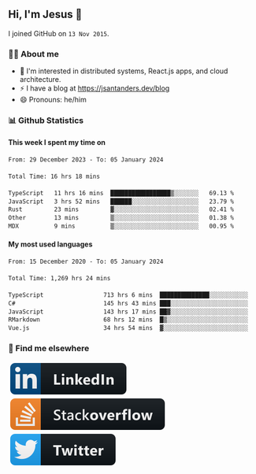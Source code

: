 ## Hi, I'm Jesus 👋

I joined GitHub on `13 Nov 2015`.

<!-- Talking about you -->

### 👨‍💻 About me

- 👦 I'm interested in distributed systems, React.js apps, and cloud architecture.
- ⚡️ I have a blog at <https://jsantanders.dev/blog>
- 😄 Pronouns: he/him

### 📊 Github Statistics

#### This week I spent my time on

<!--START_SECTION:weekly-->

```txt
From: 29 December 2023 - To: 05 January 2024

Total Time: 16 hrs 18 mins

TypeScript   11 hrs 16 mins  █████████████████▒░░░░░░░   69.13 %
JavaScript   3 hrs 52 mins   ██████░░░░░░░░░░░░░░░░░░░   23.79 %
Rust         23 mins         ▓░░░░░░░░░░░░░░░░░░░░░░░░   02.41 %
Other        13 mins         ▒░░░░░░░░░░░░░░░░░░░░░░░░   01.38 %
MDX          9 mins          ▒░░░░░░░░░░░░░░░░░░░░░░░░   00.95 %
```

<!--END_SECTION:weekly-->

#### My most used languages

<!--START_SECTION:alltime-->

```txt
From: 15 December 2020 - To: 05 January 2024

Total Time: 1,269 hrs 24 mins

TypeScript                 713 hrs 6 mins  ██████████████░░░░░░░░░░░   56.18 %
C#                         145 hrs 43 mins ███░░░░░░░░░░░░░░░░░░░░░░   11.48 %
JavaScript                 143 hrs 17 mins ██▓░░░░░░░░░░░░░░░░░░░░░░   11.29 %
RMarkdown                  68 hrs 12 mins  █▒░░░░░░░░░░░░░░░░░░░░░░░   05.37 %
Vue.js                     34 hrs 54 mins  ▓░░░░░░░░░░░░░░░░░░░░░░░░   02.75 %
```

<!--END_SECTION:alltime-->

### 📢 Find me elsewhere

<p>
  <a target="_blank" href="https://linkedin.com/in/jsantanders">
    <img src="https://github.com/jsantanders/jsantanders/blob/master/img/linkedin.svg" alt="LinkedIn" style="vertical-align:top; margin:4px">
  </a>
  
  <a target="_blank" href="https://stackoverflow.com/users/7318331/jesus-santander">
    <img src="https://github.com/jsantanders/jsantanders/blob/master/img/stackoverflow.svg" alt="StackOverflow" style="vertical-align:top; margin:4px">
  </a>
  
  <a target="_blank" href="http://twitter.com/jsantanders">
    <img src="https://github.com/jsantanders/jsantanders/blob/master/img/twitter.svg" alt="Twitter" style="vertical-align:top; margin:4px">
  </a>
</p>
